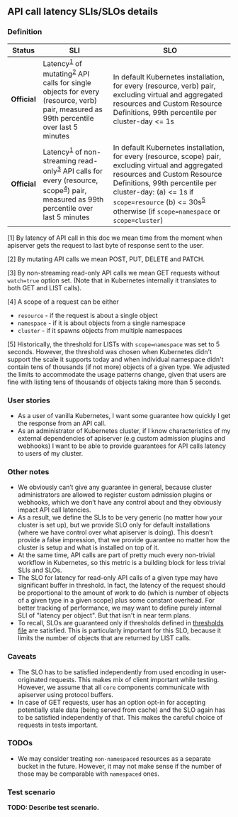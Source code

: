 ## API call latency SLIs/SLOs details

### Definition

| Status | SLI | SLO |
| --- | --- | --- |
| __Official__ | Latency<sup>[1](#footnote1)</sup> of mutating<sup>[2](#footnote2)</sup> API calls for single objects for every (resource, verb) pair, measured as 99th percentile over last 5 minutes | In default Kubernetes installation, for every (resource, verb) pair, excluding virtual and aggregated resources and Custom Resource Definitions, 99th percentile per cluster-day <= 1s |
| __Official__ | Latency<sup>[1](#footnote1)</sup> of non-streaming read-only<sup>[3](#footnote3)</sup> API calls for every (resource, scope<sup>[4](#footnote4)</sup>) pair, measured as 99th percentile over last 5 minutes | In default Kubernetes installation, for every (resource, scope) pair, excluding virtual and aggregated resources and Custom Resource Definitions, 99th percentile per cluster-day: (a) <= 1s if `scope=resource` (b) <= 30s<sup>[5](#footnote5)</sup> otherwise (if `scope=namespace` or `scope=cluster`) |

<a name="footnote1">\[1\]</a> By latency of API call in this doc we mean time
from the moment when apiserver gets the request to last byte of response sent
to the user.

<a name="footnote2">\[2\]</a> By mutating API calls we mean POST, PUT, DELETE
and PATCH.

<a name="footnote3">\[3\]</a> By non-streaming read-only API calls we mean GET
requests without `watch=true` option set. (Note that in Kubernetes internally
it translates to both GET and LIST calls).

<a name="footnote4">\[4\]</a> A scope of a request can be either
- `resource` - if the request is about a single object
- `namespace` - if it is about objects from a single namespace
- `cluster` - if it spawns objects from multiple namespaces

<a name="footnote5">\[5\]</a> Historically, the threshold for LISTs with
`scope=namespace` was set to 5 seconds. However, the threshold was chosen when
Kubernetes didn't support the scale it supports today and when individual
namespace didn't contain tens of thousands (if not more) objects of a given
type. We adjusted the limits to accommodate the usage patterns change, given
that users are fine with listing tens of thousands of objects taking more than
5 seconds.

### User stories
- As a user of vanilla Kubernetes, I want some guarantee how quickly I get the
response from an API call.
- As an administrator of Kubernetes cluster, if I know characteristics of my
external dependencies of apiserver (e.g custom admission plugins and webhooks)
I want to be able to provide guarantees for API calls latency to users of my
cluster.

### Other notes
- We obviously can’t give any guarantee in general, because cluster
administrators are allowed to register custom admission plugins or webhooks,
which we don’t have any control about and they obviously impact API call
latencies.
- As a result, we define the SLIs to be very generic (no matter how your
cluster is set up), but we provide SLO only for default installations (where we
have control over what apiserver is doing). This doesn’t provide a false
impression, that we provide guarantee no matter how the cluster is setup and
what is installed on top of it.
- At the same time, API calls are part of pretty much every non-trivial workflow
in Kubernetes, so this metric is a building block for less trivial SLIs and
SLOs.
- The SLO for latency for read-only API calls of a given type may have significant
buffer in threshold. In fact, the latency of the request should be proportional to
the amount of work to do (which is number of objects of a given type in a given
scope) plus some constant overhead. For better tracking of performance, we
may want to define purely internal SLI of "latency per object". But that
isn't in near term plans.
- To recall, SLOs are guaranteed only if thresholds defined in [thresholds file][]
are satisfied. This is particularly important for this SLO, because it limits
the number of objects that are returned by LIST calls.

[thresholds file]: https://github.com/kubernetes/community/blob/master/sig-scalability/configs-and-limits/thresholds.md

### Caveats
- The SLO has to be satisfied independently from used encoding in user-originated
requests. This makes mix of client important while testing. However, we assume
that all `core` components communicate with apiserver using protocol buffers.
- In case of GET requests, user has an option opt-in for accepting potentially
stale data (being served from cache) and the SLO again has to be satisfied
independently of that. This makes the careful choice of requests in tests
important.

### TODOs
- We may consider treating `non-namespaced` resources as a separate bucket in
the future. However, it may not make sense if the number of those may be
comparable with `namespaced` ones.

### Test scenario

__TODO: Describe test scenario.__
